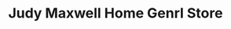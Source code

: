 ---
title: "Judy Maxwell Home Genrl Store"
url: /chicago/judy-maxwell-home-genrl-store/
shop: general
---